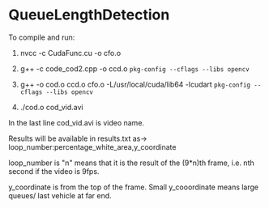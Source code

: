 # QueueLengthDetection
To compile and run:
1. nvcc -c CudaFunc.cu -o cfo.o

2. g++ -c code_cod2.cpp -o ccd.o `pkg-config --cflags --libs opencv`

3. g++ -o cod.o ccd.o cfo.o -L/usr/local/cuda/lib64 -lcudart `pkg-config --cflags --libs opencv`

4. ./cod.o cod_vid.avi

In the last line cod_vid.avi is video name.

Results will be available in results.txt as-> loop_number:percentage_white_area,y_coordinate

loop_number is "n" means that it is the result of the (9*n)th frame, i.e. nth second if the video is 9fps.

y_coordinate is from the top of the frame. Small y_cooordinate means large queues/ last vehicle at far end.
